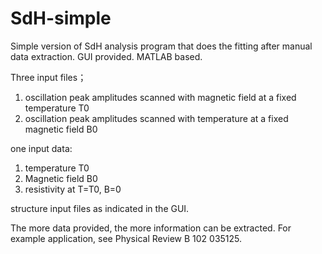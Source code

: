 # SdH-simple
Simple version of SdH analysis program that does the fitting after manual data extraction. GUI provided. MATLAB based.

Three input files；
1. oscillation peak amplitudes scanned with magnetic field at a fixed temperature T0
2. oscillation peak amplitudes scanned with temperature at a fixed magnetic field B0

one input data:
1. temperature T0
2. Magnetic field B0
3. resistivity at T=T0, B=0

structure input files as indicated in the GUI.

The more data provided, the more information can be extracted.
For example application, see  Physical Review B 102 035125.
